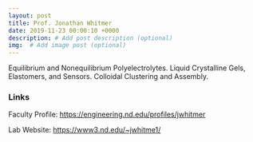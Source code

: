 ```yaml
---
layout: post
title: Prof. Jonathan Whitmer
date: 2019-11-23 00:00:10 +0000
description: # Add post description (optional)
img:  # Add image post (optional)
---
```

Equilibrium and Nonequilibrium Polyelectrolytes. Liquid Crystalline Gels, Elastomers, and Sensors. Colloidal Clustering and Assembly.

### Links

Faculty Profile: https://engineering.nd.edu/profiles/jwhitmer

Lab Website: https://www3.nd.edu/~jwhitme1/
